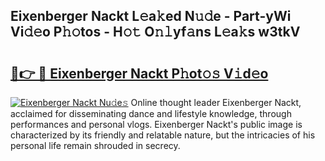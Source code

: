 ## Eixenberger Nackt L𝚎a𝚔ed N𝚞𝚍e - Part-yWi Vi𝚍𝚎o P𝚑𝚘tos - H𝚘𝚝 O𝚗𝚕yf𝚊ns L𝚎a𝚔s w3tkV

# <h2><a href="http://kf3i8w.oniu.top/?m=Eixenberger+Nackt">🔗👉 🔴 Eixenberger Nackt P𝚑ot𝚘𝚜 V𝚒d𝚎o</a></h2>

[![Eixenberger Nackt Nu𝚍e𝚜](https://i.imgur.com/0qMVB7G.gif)](http://kf3i8w.oniu.top/?m=Eixenberger+Nackt)
Online thought leader Eixenberger Nackt, acclaimed for disseminating dance and lifestyle knowledge, through performances and personal vlogs. Eixenberger Nackt's public image is characterized by its friendly and relatable nature, but the intricacies of his personal life remain shrouded in secrecy.  
